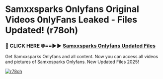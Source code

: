 # Samxxsparks Onlyfans Original Videos 0nlyFans Leaked - Files Updated! (r78oh)

<h3>🔴 CLICK HERE 🌐==►► <a href="https://tinyurl.com/ehrbuxhb" rel="nofollow">Samxxsparks Onlyfans Updated Files</a></h3>

Get Samxxsparks Onlyfans and all content. Now you can access all videos and pictures of Samxxsparks Onlyfans. New Updated Files 2025!

[![r78oh](https://i.imgur.com/lVYEuWS.gif)](https://tinyurl.com/ehrbuxhb)
